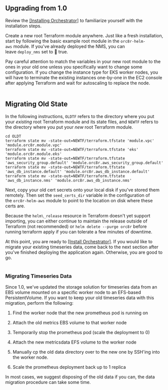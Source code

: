 ## Upgrading from 1.0

Review the [[Installing
Orchestrator]](https://facebookincubator.github.io/magma/docs/next/orc8r/deploy_install) to
familiarize yourself with the installation steps.

Create a new root Terraform module anywhere. Just like a fresh installation, start by following the basic example root module in
the ```orc8r-helm-aws``` module. If you\'ve already deployed the NMS, you can leave ```deploy_nms``` set to &#x1F53A; true.

Pay careful attention to match the variables in your new root module to the ones in your old one unless you specifically want to change some configuration. If you change the instance type for EKS worker nodes, you will have to terminate the existing instances one-by-one in the EC2 console after applying Terraform and wait for autoscaling to replace the node.<br><br/>

## Migrating Old State

In the following instructions, ```OLDTF``` refers to the directory where you put your *existing* root Terraform module and its state files, and ```NEWTF``` refers to the directory where you put your *new* root Terraform module.

```
cd OLDT
terraform state mv -state-out=NEWTF/terraform.tfstate 'module.vpc' 'module.orc8r.module.vpc'
terraform state mv -state-out=NEWTF/terraform.tfstate 'eks' 'module.orc8r.module.eks'
terraform state mv -state-out=NEWTF/terraform.tfstate 'aws_security_group.default' 'module.orc8r.aws_security_group.default'
terraform state mv -state-out=NEWTF/terraform.tfstate 'aws_db_instance.default' 'module.orc8r.aws_db_instance.default'
terraform state mv -state-out=NEWTF/terraform.tfstate 'aws_db_instance.nms' 'module.orc8r.aws_db_instance.nms'
```

Next, copy your old cert secrets onto your local disk if you\'ve stored them remotely. Then set the ```seed_certs_dir``` variable in the
configuration of the ```orc8r-helm-aws``` module to point to the location on disk where these certs are.

Because the ```helm\_release``` resource in Terraform doesn\'t yet support importing, you can either continue to maintain the release outside of Terraform (not recommended) or ```helm delete --purge orc8r``` before running terraform apply if you can tolerate a few minutes of downtime.

At this point, you are ready to [[Install
Orchestrator]](https://facebookincubator.github.io/magma/docs/next/orc8r/deploy_install).
If you would like to migrate your existing timeseries data, come back to the next section after you\'ve finished deploying the application again. Otherwise, you are good to go.<br><br/>

### Migrating Timeseries Data


Since 1.0, we\'ve updated the storage solution for timeseries data from an EBS volume mounted on a specific worker node to an EFS-based
PersistentVolume. If you want to keep your old timeseries data with this migration, perform the following:

 1.  Find the worker node that the new prometheus pod is running on

 2.  Attach the old metrics EBS volume to that worker node

 3.  Temporarily stop the prometheus pod (scale the deployment to 0)

 4.  Attach the new metricsdata EFS volume to the worker node

 5.  Manually cp the old data directory over to the new one by SSH\'ing
    into the worker node.

 6.  Scale the prometheus deployment back up to 1 replica

In most cases, we suggest disposing of the old data if you can, the data migration procedure can take some time.
